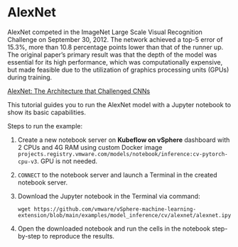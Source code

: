 # AlexNet

AlexNet competed in the ImageNet Large Scale Visual Recognition Challenge on September 30, 2012. The network achieved a top-5 error of 15.3%, more than 10.8 percentage points lower than that of the runner up. The original paper’s primary result was that the depth of the model was essential for its high performance, which was computationally expensive, but made feasible due to the utilization of graphics processing units (GPUs) during training.

[AlexNet: The Architecture that Challenged CNNs](https://towardsdatascience.com/alexnet-the-architecture-that-challenged-cnns-e406d5297951)

This tutorial guides you to run the AlexNet model with a Jupyter notebook to show its basic capabilities.

Steps to run the example:

1. Create a new notebook server on **Kubeflow on vSphere** dashboard with 2 CPUs and 4G RAM using custom Docker image `projects.registry.vmware.com/models/notebook/inference:cv-pytorch-cpu-v3`. GPU is not needed. 

2. `CONNECT` to the notebook server and launch a Terminal in the created notebook server.

3. Download the Jupyter notebook in the Terminal via command: 

   ```shell
   wget https://github.com/vmware/vSphere-machine-learning-extension/blob/main/examples/model_inference/cv/alexnet/alexnet.ipynb
   ```

4. Open the downloaded notebook and run the cells in the notebook step-by-step to reproduce the results.
